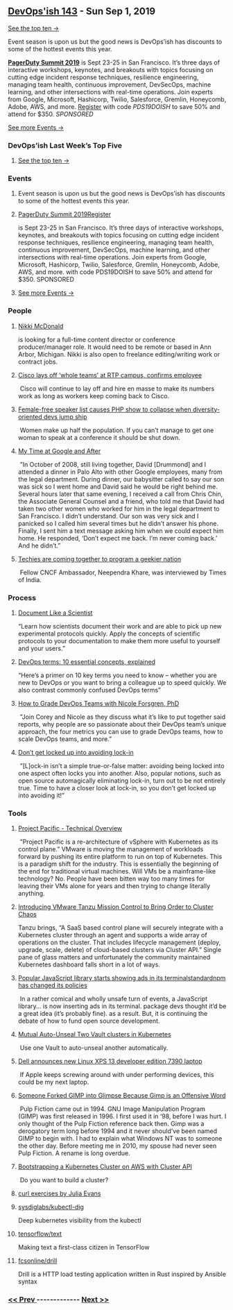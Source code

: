 ## [DevOps'ish 143](https://devopsish.com/143) - Sun Sep 1, 2019

<a href="https://devopsish.com/143/notes/">See the top ten →</a>

Event season is upon us but the good news is DevOps’ish has discounts to some of the hottest events this year.

<a href="https://summit.pagerduty.com/"><strong>PagerDuty Summit 2019</strong></a> is Sept 23-25 in San Francisco. It’s three days of interactive workshops, keynotes, and breakouts with topics focusing on cutting edge incident response techniques, resilience engineering, managing team health, continuous improvement, DevSecOps, machine learning, and other intersections with real-time operations. Join experts from Google, Microsoft, Hashicorp, Twilio, Salesforce, Gremlin, Honeycomb, Adobe, AWS, and more. <a href="https://summit.pagerduty.com/summit2019/register?c_280637=PDS19OT">Register</a> with code <em>PDS19DOISH</em> to save 50% and attend for $350. <em>SPONSORED</em>

<a href="https://devopsish.com/143/events/">See more Events →</a>

### DevOps’ish Last Week’s Top Five

1. [See the top ten →](https://devopsish.com/143/notes/)

    
### Events

1. []()

    Event season is upon us but the good news is DevOps’ish has discounts to some of the hottest events this year.
1. [PagerDuty Summit 2019Register](https://summit.pagerduty.com/)

    is Sept 23-25 in San Francisco. It’s three days of interactive workshops, keynotes, and breakouts with topics focusing on cutting edge incident response techniques, resilience engineering, managing team health, continuous improvement, DevSecOps, machine learning, and other intersections with real-time operations. Join experts from Google, Microsoft, Hashicorp, Twilio, Salesforce, Gremlin, Honeycomb, Adobe, AWS, and more.  with code PDS19DOISH to save 50% and attend for $350. SPONSORED
1. [See more Events →](https://devopsish.com/143/events/)

    
### People

1. [Nikki McDonald](https://www.linkedin.com/in/nikkimc/)

    is looking for a full-time content director or conference producer/manager role. It would need to be remote or based in Ann Arbor, Michigan. Nikki is also open to freelance editing/writing work or contract jobs.
1. [Cisco lays off ‘whole teams’ at RTP campus, confirms employee](https://www.wraltechwire.com/2019/08/23/cisco-lays-off-whole-teams-at-rtp-campus-confirms-employee/)

     Cisco will continue to lay off and hire en masse to make its numbers work as long as workers keep coming back to Cisco.
1. [Female-free speaker list causes PHP show to collapse when diversity-oriented devs jump ship](https://www.theregister.co.uk/2019/08/27/php_europe_cancelled/)

     Women make up half the population. If you can’t manage to get one woman to speak at a conference it should be shut down.
1. [My Time at Google and After](https://medium.com/@jennifer.blakely/my-time-at-google-and-after-b0af688ec3ab)

     ”In October of 2008, still living together, David [Drummond] and I attended a dinner in Palo Alto with other Google employees, many from the legal department. During dinner, our babysitter called to say our son was sick so I went home and David said he would be right behind me. Several hours later that same evening, I received a call from Chris Chin, the Associate General Counsel and a friend, who told me that David had taken two other women who worked for him in the legal department to San Francisco. I didn’t understand. Our son was very sick and I panicked so I called him several times but he didn’t answer his phone. Finally, I sent him a text message asking him when we could expect him home. He responded, ‘Don’t expect me back. I’m never coming back.’ And he didn’t.”
1. [Techies are coming together to program a geekier nation](https://timesofindia.indiatimes.com/business/india-business/techies-are-coming-together-to-program-a-geekier-nation/articleshow/70816677.cms)

     Fellow CNCF Ambassador, Neependra Khare, was interviewed by Times of India.
### Process

1. [Document Like a Scientist](https://noti.st/karissapeth/g3vUiw)

     “Learn how scientists document their work and are able to pick up new experimental protocols quickly. Apply the concepts of scientific protocols to your documentation to make them more useful to yourself and your users.”
1. [DevOps terms: 10 essential concepts, explained](https://enterprisersproject.com/article/2019/8/devops-terms-10-essential-concepts)

     “Here’s a primer on 10 key terms you need to know – whether you are new to DevOps or you want to bring a colleague up to speed quickly. We also contrast commonly confused DevOps terms”
1. [How to Grade DevOps Teams with Nicole Forsgren, PhD](https://www.screaminginthecloud.com/episodes/how-to-grade-devops-teams-with-nicole-forsgren-phd)

     ”Join Corey and Nicole as they discuss what it’s like to put together said reports, why people are so passionate about their DevOps team’s unique approach, the four metrics you can use to grade DevOps teams, how to scale DevOps teams, and more.”
1. [Don’t get locked up into avoiding lock-in](https://martinfowler.com/articles/oss-lockin.html)

     ”[L]ock-in isn’t a simple true-or-false matter: avoiding being locked into one aspect often locks you into another. Also, popular notions, such as open source automagically eliminating lock-in, turn out to be not entirely true. Time to have a closer look at lock-in, so you don’t get locked up into avoiding it!”
### Tools

1. [Project Pacific - Technical Overview](https://blogs.vmware.com/vsphere/2019/08/project-pacific-technical-overview.html)

     ”Project Pacific is a re-architecture of vSphere with Kubernetes as its control plane.” VMware is moving the management of workloads forward by pushing its entire platform to run on top of Kubernetes. This is a paradigm shift for the industry. This is essentially the beginning of the end for traditional virtual machines. Will VMs be a mainframe-like technology? No. People have been bitten way too many times for leaving their VMs alone for years and then trying to change literally anything.
1. [Introducing VMware Tanzu Mission Control to Bring Order to Cluster Chaos](https://blogs.vmware.com/cloudnative/2019/08/26/vmware-tanzu-mission-control/)

     Tanzu brings, “A SaaS based control plane will securely integrate with a Kubernetes cluster through an agent and supports a wide array of operations on the cluster. That includes lifecycle management (deploy, upgrade, scale, delete) of cloud-based clusters via Cluster API.” Single pane of glass matters and unfortunately the community maintained Kubernetes dashboard falls short in a lot of ways.
1. [Popular JavaScript library starts showing ads in its terminalstandardnpm has changed its policies](https://www.zdnet.com/article/popular-javascript-library-starts-showing-ads-in-its-terminal/)

     In a rather comical and wholly unsafe turn of events, a JavaScript library… is now inserting ads in its terminal.  package devs thought it’d be a great idea (it’s probably fine).  as a result. But, it is continuing the debate of how to fund open source development.
1. [Mutual Auto-Unseal Two Vault clusters in Kubernetes](https://itnext.io/mutual-auto-unseal-two-vault-clusters-in-kubernetes-465516da98f8)

     Use one Vault to auto-unseal another automatically.
1. [Dell announces new Linux XPS 13 developer edition 7390 laptop](https://www.cyberciti.biz/linux-news/dell-announces-new-linux-xps-13-developer-edition-7390-laptop/)

     If Apple keeps screwing around with under performing devices, this could be my next laptop.
1. [Someone Forked GIMP into Glimpse Because Gimp is an Offensive Word](https://itsfoss.com/gimp-fork-glimpse/)

     Pulp Fiction came out in 1994. GNU Image Manipulation Program (GIMP) was first released in 1996. I first used it in ‘98, before I was hurt. I only thought of the Pulp Fiction reference back then. Gimp was a derogatory term long before 1994 and it never should’ve been named GIMP to begin with. I had to explain what Windows NT was to someone the other day. Before meeting me in 2010, my spouse had never seen Pulp Fiction. A rename is long overdue.
1. [Bootstrapping a Kubernetes Cluster on AWS with Cluster API](https://blog.scottlowe.org/2019/08/27/bootstrapping-a-kubernetes-cluster-on-aws-with-clusterapi/)

     Do you want to build a cluster?
1. [curl exercises by Julia Evans](https://jvns.ca/blog/2019/08/27/curl-exercises/)

    
1. [sysdiglabs/kubectl-dig](https://github.com/sysdiglabs/kubectl-dig)

     Deep kubernetes visibility from the kubectl
1. [tensorflow/text](https://github.com/tensorflow/text)

     Making text a first-class citizen in TensorFlow
1. [fcsonline/drill](https://github.com/fcsonline/drill)

     Drill is a HTTP load testing application written in Rust inspired by Ansible syntax

### [ << Prev ](sreweekly-142.md) ------------- [ Next >> ](sreweekly-144.md)